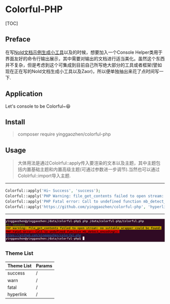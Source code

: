 # Colorful-PHP

[TOC]

## Preface
在写[Nold文档示例生成小工具](https://github.com/yinggaozhen/nold)以及的时候，想要加入一个Console Helper类用于界面友好的命令行输出展示，其中需要对输出的文档进行适当美化。虽然这个东西并不复杂，但是考虑到这个可集成到目前自己所写绝大部分的工具或者框架(譬如现在正在写的Nold文档生成小工具以及Zaor)，所以便单独抽出来花了点时间写一下.

## Application
Let's console to be Colorful~:satisfied:

## Install
> composer require yinggaozhen/colorful-php

## Usage
> 大体用法是通过Cololrful::apply传入要渲染的文本以及主题，其中主题包括内置基础主题和内置高级主题(可通过参数进一步调节).当然也可以通过Cololrful::import导入主题.

_ _ _
```php
Colorful::apply('Hi~ Success', 'success');
Colorful::apply('PHP Warning: file_get_contents failed to open stream: no suitable wrapper could be found.', 'warn');
Colorful::apply('PHP Fatal error: Call to undefined function mb_detect_encoding() ', 'fatal');
Colorful::apply('https://github.com/yinggaozhen/colorful-php', 'hyperlink');
```
_ _ _
![stdoutput](colorful.png)

### Theme List
| Theme List | Params |
|--------|--------|
|  success      |    /    |
|  warn      |    /    |
|  fatal      |    /    |
|  hyperlink      |    /    |